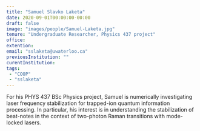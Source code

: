 ```yaml
---
title: "Samuel Slavko Laketa"
date: 2020-09-01T00:00:00-00:00
draft: false
image: "images/people/Samuel-Laketa.jpg"
tenure: "Undergraduate Researcher, Physics 437 project"
office: 
extention: 
email: "sslaketa@uwaterloo.ca"
previousInstitution: ""
curentInstitution: 
tags:
 - "COOP"
 - "sslaketa"
---
```


For his PHYS 437 BSc Physics project, Samuel is numerically investigating laser frequency stabilization for trapped-ion quantum information processing. In particular, his interest is in understanding the stabilization of beat-notes in the context of two-photon Raman transitions with mode-locked lasers.
